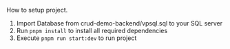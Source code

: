 How to setup project.
1. Import Database from crud-demo-backend/vpsql.sql to your SQL server
2. Run ```pnpm install``` to install all required dependencies
3. Execute ```pnpm run start:dev``` to run project
